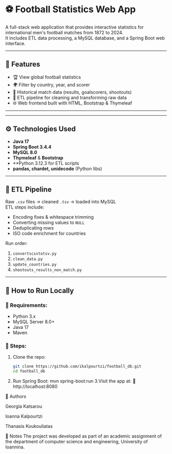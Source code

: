 # ⚽ Football Statistics Web App

A full-stack web application that provides interactive statistics for international men's football matches from 1872 to 2024.  
It includes ETL data processing, a MySQL database, and a Spring Boot web interface.

---

## 📌 Features

- 🏆 View global football statistics
- 🌍 Filter by country, year, and scorer
- 📅 Historical match data (results, goalscorers, shootouts)
- 🔄 ETL pipeline for cleaning and transforming raw data
- 🌐 Web frontend built with HTML, Bootstrap & Thymeleaf

---


---

## ⚙️ Technologies Used

- **Java 17**
- **Spring Boot 3.4.4**
- **MySQL 8.0**
- **Thymeleaf** & **Bootstrap**
- **Python 3.12.3 for ETL scripts
- **pandas, chardet, unidecode** (Python libs)

---

## 🔁 ETL Pipeline

Raw `.csv` files → cleaned `.tsv` → loaded into MySQL  
ETL steps include:

- Encoding fixes & whitespace trimming
- Converting missing values to `NULL`
- Deduplicating rows
- ISO code enrichment for countries

Run order:
1. `convertscsvtotsv.py`
2. `clean_data.py`
3. `update_countries.py`
4. `shootouts_results_non_match.py`

---

## 🧪 How to Run Locally

### 📌 Requirements:
- Python 3.x
- MySQL Server 8.0+
- Java 17
- Maven

### 🚀 Steps:
1. Clone the repo:
   ```bash
   git clone https://github.com/ikalpourtzi/football_db.git
   cd football_db

2. Run Spring Boot:
   mvn spring-boot:run
3.Visit the app at:
📍 http://localhost:8080

🧠 Authors

Georgia Katsarou

Ioanna Kalpourtzi

Thanasis Koukouliatas

📎 Notes
The project was developed as part of an academic assignment of the department of computer science and engineering, University of Ioannina.
